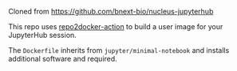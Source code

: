 Cloned from https://github.com/bnext-bio/nucleus-jupyterhub

This repo uses [repo2docker-action](https://github.com/jupyterhub/repo2docker-action)
to build a user image for your JupyterHub session.

The `Dockerfile` inherits from `jupyter/minimal-notebook` and installs additional software and required.
